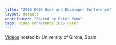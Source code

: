 ```yaml
---
title: "2016 QGIS User and Developer Conference"
layout: default
contributor: "Shared by Peter Keum"
tags: video conference 2016 Peter
---
```


[Videos](http://diobma.udg.edu/handle/10256.1/4268/browse) hosted by University of Girona, Spain.
